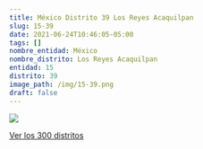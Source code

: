 ```yaml
---
title: México Distrito 39 Los Reyes Acaquilpan
slug: 15-39
date: 2021-06-24T10:46:05-05:00
tags: []
nombre_entidad: México
nombre_distrito: Los Reyes Acaquilpan
entidad: 15
distrito: 39
image_path: /img/15-39.png
draft: false
---
```


![](/img/15-39.png)

[Ver los 300 distritos](/docs/elecciones-2021)
